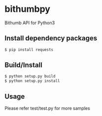 # bithumbpy
Bithumb API for Python3


## Install dependency packages
```bash
$ pip install requests
```

## Build/Install
```bash
$ python setup.py build
$ python setup.py install
```

## Usage
Please refer test/test.py for more samples